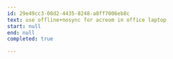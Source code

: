 ```yaml
---
id: 29e49cc3-08d2-4435-8248-a8ff7006eb8c
text: use offline+nosync for acreom in office laptop
start: null
end: null
completed: true

---
```


